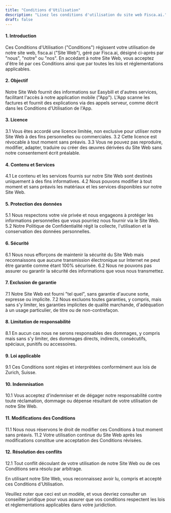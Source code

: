 ```yaml
---
title: "Conditions d'Utilisation"
description: "Lisez les conditions d'utilisation du site web Fisca.ai."
draft: false
---
```


#### 1. Introduction
Ces Conditions d'Utilisation ("Conditions") régissent votre utilisation de notre site web, fisca.ai ("Site Web"), géré par Fisca.ai, désigné ci-après par "nous", "notre" ou "nos". En accédant à notre Site Web, vous acceptez d'être lié par ces Conditions ainsi que par toutes les lois et réglementations applicables.

#### 2. Objectif
Notre Site Web fournit des informations sur Easybill et d'autres services, facilitant l'accès à notre application mobile ("App"). L'App scanne les factures et fournit des explications via des appels serveur, comme décrit dans les Conditions d'Utilisation de l'App.

#### 3. Licence
3.1 Vous êtes accordé une licence limitée, non exclusive pour utiliser notre Site Web à des fins personnelles ou commerciales.
3.2 Cette licence est révocable à tout moment sans préavis.
3.3 Vous ne pouvez pas reproduire, modifier, adapter, traduire ou créer des œuvres dérivées du Site Web sans notre consentement écrit préalable.

#### 4. Contenu et Services
4.1 Le contenu et les services fournis sur notre Site Web sont destinés uniquement à des fins informatives.
4.2 Nous pouvons modifier à tout moment et sans préavis les matériaux et les services disponibles sur notre Site Web.

#### 5. Protection des données
5.1 Nous respectons votre vie privée et nous engageons à protéger les informations personnelles que vous pourriez nous fournir via le Site Web.
5.2 Notre Politique de Confidentialité régit la collecte, l'utilisation et la conservation des données personnelles.

#### 6. Sécurité
6.1 Nous nous efforçons de maintenir la sécurité du Site Web mais reconnaissons que aucune transmission électronique sur Internet ne peut être garantie comme étant 100% sécurisée.
6.2 Nous ne pouvons pas assurer ou garantir la sécurité des informations que vous nous transmettez.

#### 7. Exclusion de garantie
7.1 Notre Site Web est fourni "tel quel", sans garantie d'aucune sorte, expresse ou implicite.
7.2 Nous excluons toutes garanties, y compris, mais sans s'y limiter, les garanties implicites de qualité marchande, d'adéquation à un usage particulier, de titre ou de non-contrefaçon.

#### 8. Limitation de responsabilité
8.1 En aucun cas nous ne serons responsables des dommages, y compris mais sans s'y limiter, des dommages directs, indirects, consécutifs, spéciaux, punitifs ou accessoires.

#### 9. Loi applicable
9.1 Ces Conditions sont régies et interprétées conformément aux lois de Zurich, Suisse.

#### 10. Indemnisation
10.1 Vous acceptez d'indemniser et de dégager notre responsabilité contre toute réclamation, dommage ou dépense résultant de votre utilisation de notre Site Web.

#### 11. Modifications des Conditions
11.1 Nous nous réservons le droit de modifier ces Conditions à tout moment sans préavis.
11.2 Votre utilisation continue du Site Web après les modifications constitue une acceptation des Conditions révisées.

#### 12. Résolution des conflits
12.1 Tout conflit découlant de votre utilisation de notre Site Web ou de ces Conditions sera résolu par arbitrage.

En utilisant notre Site Web, vous reconnaissez avoir lu, compris et accepté ces Conditions d'Utilisation.

Veuillez noter que ceci est un modèle, et vous devriez consulter un conseiller juridique pour vous assurer que vos conditions respectent les lois et réglementations applicables dans votre juridiction.
